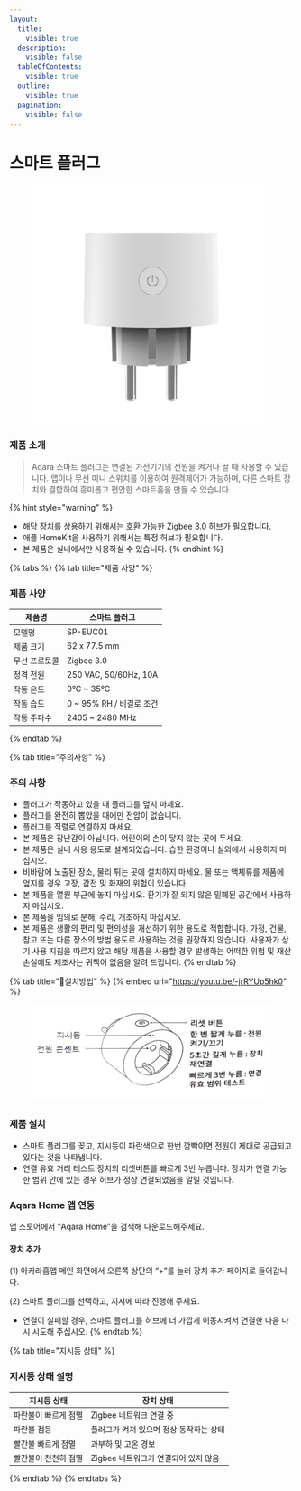 ```yaml
---
layout:
  title:
    visible: true
  description:
    visible: false
  tableOfContents:
    visible: true
  outline:
    visible: true
  pagination:
    visible: false
---
```


# 스마트 플러그

<figure><img src="../.gitbook/assets/homeappliances_plug_img_1 (1).png" alt=""><figcaption></figcaption></figure>

### 제품 소개

> Aqara 스마트 플러그는 연결된 가전기기의 전원을 켜거나 끌 때 사용할 수 있습니다. 앱이나 무선 미니 스위치를 이용하여 원격제어가 가능하며, 다른 스마트 장치와 결합하여 흥미롭고 편안한 스마트홈을 만들 수 있습니다.

{% hint style="warning" %}
* 해당 장치를 상용하기 위해서는 호환 가능한 Zigbee 3.0 허브가 필요합니다.
* 애플 HomeKit을 사용하기 위해서는 특정 허브가 필요합니다.
* 본 제품은 실내에서만 사용하실 수 있습니다.
{% endhint %}

{% tabs %}
{% tab title="제품 사양" %}
### 제품 사양

| 제품명     | 스마트 플러그               |
| ------- | --------------------- |
| 모델명     | SP-EUC01              |
| 제품 크기   | 62 x 77.5 mm          |
| 무선 프로토콜 | Zigbee 3.0            |
| 정격 전원   | 250 VAC, 50/60Hz, 10A |
| 작동 온도   | 0°C \~ 35°C           |
| 작동 습도   | 0 \~ 95% RH / 비결로 조건  |
| 작동 주파수  | 2405 \~ 2480 MHz      |
{% endtab %}

{% tab title="주의사항" %}
### 주의 사항

* 플러그가 작동하고 있을 때 플러그를 덮지 마세요.
* 플러그를 완전히 뽑았을 때에만 전압이 없습니다.
* 플러그를 직렬로 연결하지 마세요.
* 본 제품은 장난감이 아닙니다. 어린이의 손이 닿지 않는 곳에 두세요,
* 본 제품은 실내 사용 용도로 설계되었습니다. 습한 환경이나 실외에서 사용하지 마십시오.
* 비바람에 노출된 장소, 물리 튀는 곳에 설치하지 마세요. 물 또는 액체류를 제품에 엎지를 경우 고장, 감전 및 화재의 위험이 있습니다.
* 본 제품을 열원 부근에 놓지 마십시오. 환기가 잘 되지 않은 밀폐된 공간에서 사용하지 마십시오.
* 본 제품을 임의로 분해, 수리, 개조하지 마십시오.
* 본 제품은 생활의 편리 및 편의성을 개선하기 위한 용도로 적합합니다. 가정, 건물, 참고 또는 다른 장소의 방범 용도로 사용하는 것을 권장하지 않습니다. 사용자가 상기 사용 지침을 따르지 않고 해당 제품을 사용할 경우 발생하는 어떠한 위험 및 재산 손실에도 제조사는 귀책이 없음을 알려 드립니다.
{% endtab %}

{% tab title="설치방법" %}
{% embed url="https://youtu.be/-jrRYUp5hk0" %}

<figure><img src="../.gitbook/assets/image (17).png" alt=""><figcaption></figcaption></figure>

### 제품 설치

* 스마트 플러그를 꽂고, 지시등이 파란색으로 한번 깜빡이면 전원이 제대로 공급되고 있다는 것을 나타냅니다.
* 연결 유효 거리 테스트:장치의 리셋버튼를 빠르게 3번 누릅니다. 장치가 연결 가능한 범위 안에 있는 경우 허브가 정상 연결되었음을 알릴 것입니다.

### Aqara Home 앱 연동

앱 스토어에서 “Aqara Home”을 검색해 다운로드해주세요.

#### 장치 추가

(1) 아카라홈앱 메인 화면에서 오른쪽 상단의 “+”를 눌러 장치 추가 페이지로 들어갑니다.

(2) 스마트 플러그를 선택하고, 지시에 따라 진행해 주세요.

* 연결이 실패할 경우, 스마트 플러그를 허브에 더 가깝게 이동시켜서 연결한 다음 다시 시도해 주십시오.
{% endtab %}

{% tab title="지시등 상태" %}
### 지시등 상태 설명

| 지시등 상태      | 장치 상태                   |
| ----------- | ----------------------- |
| 파란불이 빠르게 점멸 | Zigbee 네트워크 연결 중        |
| 파란불 점등      | 플러그가 켜져 있으며 정상 동작하는 상태  |
| 빨간불 빠르게 점멸  | 과부하 및 고온 경보             |
| 빨간불이 천천히 점멸 | Zigbee 네트워크가 연결되어 있지 않음 |
{% endtab %}
{% endtabs %}

